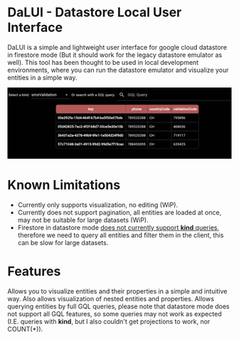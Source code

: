 # DaLUI - Datastore Local User Interface

DaLUI is a simple and lightweight user interface for google cloud datastore in firestore mode (But it should work for the legacy datastore emulator as well).
This tool has been thought to be used in local development environments, where you can run the datastore emulator and visualize your entities in a simple way.

![Example](https://raw.githubusercontent.com/vexdev/dalui/main/example.png)

# Known Limitations
- Currently only supports visualization, no editing (WiP).
- Currently does not support pagination, all entities are loaded at once, may not be suitable for large datasets (WiP).
- Firestore in datastore mode [does not currently support __kind__ queries](https://github.com/firebase/firebase-tools/issues/6903), therefore we need to query all entities and filter them in the client, this can be slow for large datasets.

# Features
Allows you to visualize entities and their properties in a simple and intuitive way.
Also allows visualization of nested entities and properties.
Allows querying entities by full GQL queries, please note that datastore mode does not support all GQL features, so some queries may not work as expected (I.E. queries with __kind__, but I also couldn't get projections to work, nor COUNT(*)).